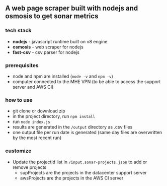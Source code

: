 ## A web page scraper built with nodejs and osmosis to get sonar metrics

### tech stack
* **nodejs** - javascript runtime built on v8 engine
* **osmosis** - web scraper for nodejs
* **fast-csv** - csv parser for nodejs

### prerequisites
* node and npm are installed (`node -v` and `npm -v`)
* computer connected to the MHE VPN (to be able to access the support server and AWS CI)

### how to use
* git clone or download zip
* in the project directory, run `npm install`
* run `node index.js`
* results are generated in the `/output` directory as .csv files
* one output file per run date is generated (same day files are overwritten by the most recent run)

### customize
* Update the projectId list in `/input.sonar-projects.json` to add or remove projects
    * supProjects are the projects in the datacenter support server
    * awsProjects are the projects in the AWS CI server